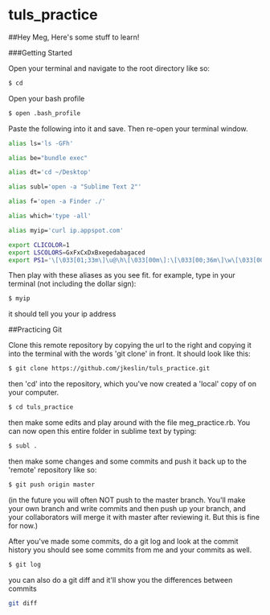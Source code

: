 # tuls_practice


##Hey Meg, Here's some stuff to learn!

###Getting Started

Open your terminal and navigate to the root directory like so:
```bash
$ cd
```
Open your bash profile
```bash
$ open .bash_profile
```
Paste the following into it and save.  Then re-open your terminal window.
```bash
alias ls='ls -GFh'

alias be="bundle exec"

alias dt='cd ~/Desktop'

alias subl='open -a "Sublime Text 2"'

alias f='open -a Finder ./'

alias which='type -all'

alias myip='curl ip.appspot.com'

export CLICOLOR=1
export LSCOLORS=GxFxCxDxBxegedabagaced
export PS1='\[\033[01;33m\]\u@\h\[\033[00m\]:\[\033[00;36m\]\w\[\033[00m\]\$ '
```

Then play with these aliases as you see fit.  for example, type in your terminal (not including the dollar sign):

```bash
$ myip
```

it should tell you your ip address

##Practicing Git

Clone this remote repository by copying the url to the right and copying it into the terminal with the words 'git clone' in front. It should look like this:

```bash
$ git clone https://github.com/jkeslin/tuls_practice.git
```

then 'cd' into the repository, which you've now created a 'local' copy of on your computer.
```bash
$ cd tuls_practice
```
then make some edits and play around with the file meg_practice.rb. You can now open this entire folder in sublime text by typing:
```bash
$ subl .
```
then make some changes and some commits and push it back up to the 'remote' repository like so:
```bash
$ git push origin master
```
(in the future you will often NOT push to the master branch.  You'll make your own branch and write commits and then push up your branch, and your collaborators will merge it with master after reviewing it. But this is fine for now.)

After you've made some commits, do a git log and look at the commit history you should see some commits from me and your commits as well.
```bash
$ git log
```
you can also do a git diff and it'll show you the differences between commits
```bash
git diff
```
